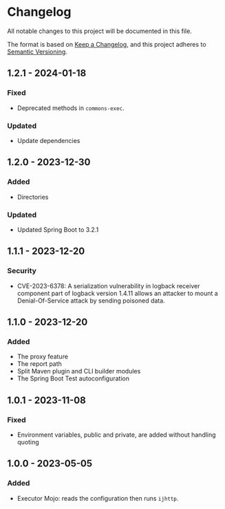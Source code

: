 # Changelog

All notable changes to this project will be documented in this file.

The format is based on [Keep a Changelog](https://keepachangelog.com/en/1.1.0/),
and this project adheres to [Semantic Versioning](https://semver.org/spec/v2.0.0.html).

## 1.2.1 - 2024-01-18
### Fixed
- Deprecated methods in `commons-exec`.
### Updated
- Update dependencies

## 1.2.0 - 2023-12-30
### Added
- Directories
### Updated
- Updated Spring Boot to 3.2.1

## 1.1.1 - 2023-12-20
### Security
- CVE-2023-6378: A serialization vulnerability in logback receiver component part of logback version 1.4.11 allows an attacker to mount a Denial-Of-Service attack by sending poisoned data.

## 1.1.0 - 2023-12-20
### Added
- The proxy feature
- The report path
- Split Maven plugin and CLI builder modules
- The Spring Boot Test autoconfiguration

## 1.0.1 - 2023-11-08
### Fixed
- Environment variables, public and private, are added without handling quoting

## 1.0.0 - 2023-05-05
### Added
- Executor Mojo: reads the configuration then runs `ijhttp`.